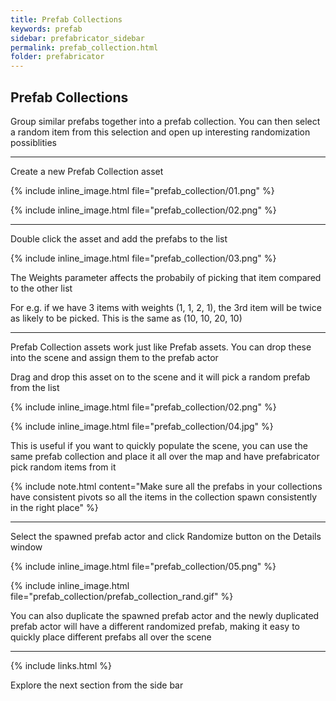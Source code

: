 ```yaml
---
title: Prefab Collections
keywords: prefab
sidebar: prefabricator_sidebar
permalink: prefab_collection.html
folder: prefabricator
---
```


## Prefab Collections

Group similar prefabs together into a prefab collection. You can then select a random item from this selection
and open up interesting randomization possiblities


---

Create a new Prefab Collection asset

{% include inline_image.html file="prefab_collection/01.png" %}


{% include inline_image.html file="prefab_collection/02.png" %}

---

Double click the asset and add the prefabs to the list

{% include inline_image.html file="prefab_collection/03.png" %}

The Weights parameter affects the probabily of picking that item compared to the other list

For e.g. if we have 3 items with weights (1, 1, 2, 1), the 3rd item will be twice as likely to be picked. This is the same as (10, 10, 20, 10)

---

Prefab Collection assets work just like Prefab assets. You can drop these into the scene and assign them to the prefab actor

Drag and drop this asset on to the scene and it will pick a random prefab from the list

{% include inline_image.html file="prefab_collection/02.png" %}

{% include inline_image.html file="prefab_collection/04.jpg" %}

This is useful if you want to quickly populate the scene, you can use the same prefab collection and place it all over the map
and have prefabricator pick random items from it


{% include note.html content="Make sure all the prefabs in your collections have consistent pivots so all the items in the collection spawn consistently in the right place" %}


---

Select the spawned prefab actor and click Randomize button on the Details window


{% include inline_image.html file="prefab_collection/05.png" %}

{% include inline_image.html file="prefab_collection/prefab_collection_rand.gif" %}

You can also duplicate the spawned prefab actor and the newly duplicated prefab actor 
will have a different randomized prefab, making it easy to quickly place different prefabs all over the scene


---

{% include links.html %}

Explore the next section from the side bar



